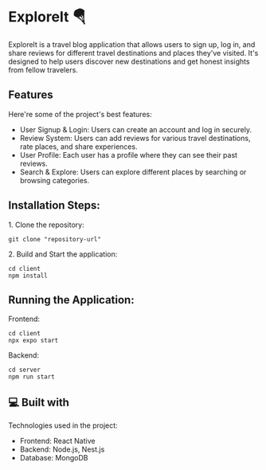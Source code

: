 <h1 align="left" id="title">ExploreIt 🪂</h1>

<p id="description">ExploreIt is a travel blog application that allows users to sign up, log in, and share reviews for different travel destinations and places they've visited. It's designed to help users discover new destinations and get honest insights from fellow travelers.</p>

  
  
<h2>Features</h2>

Here're some of the project's best features:

*   User Signup & Login: Users can create an account and log in securely.
*   Review System: Users can add reviews for various travel destinations, rate places, and share experiences.
*   User Profile: Each user has a profile where they can see their past reviews.
*   Search & Explore: Users can explore different places by searching or browsing categories.


<h2>Installation Steps:</h2>

<p>1. Clone the repository:</p>

```
git clone "repository-url"
```

<p>2. Build and Start the application:</p>

```
cd client
npm install
```

<h2>Running the Application:</h2>

<p>Frontend:</p>

```
cd client
npx expo start
```

<p>Backend:</p>

```
cd server
npm run start
```
  
  
<h2>💻 Built with</h2>

Technologies used in the project:

*   Frontend: React Native
*   Backend: Node.js, Nest.js
*   Database: MongoDB
